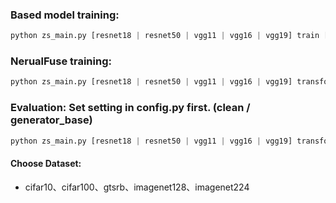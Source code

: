 ### Based model training:
```python
python zs_main.py [resnet18 | resnet50 | vgg11 | vgg16 | vgg19] train [cifar10 | gtsrb | cifar100] -ber 0.01 -cp [please input the model path here] -E 300 -LR 0.001 -BS 256 
```

### NerualFuse training:
```python
python zs_main.py [resnet18 | resnet50 | vgg11 | vgg16 | vgg19] transform_eopm_gen [cifar10 | gtsrb | cifar100] -ber 0.01 -cp [please input the model path here] -E 300 -LR 0.001 -BS 256 -LM 5 -N 10 -G [ConvL | ConvS | DeConvL | DeConvS | UNetL | UNetS]
```

### Evaluation: Set setting in config.py first. (clean / generator_base)
```python
python zs_main.py [resnet18 | resnet50 | vgg11 | vgg16 | vgg19] transform_eval [cifar10 | gtsrb | cifar100] -ber 0.01 -cp [please input the model path here] -BS 256 -TBS 256 -G [ConvL | ConvS | DeConvL | DeConvS | UNetL | UNetS]
```

#### Choose Dataset:
* cifar10、cifar100、gtsrb、imagenet128、imagenet224